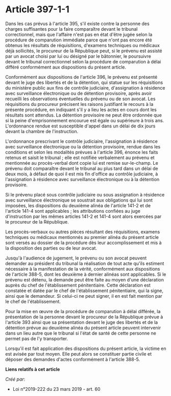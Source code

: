 # Article 397-1-1 

Dans les cas prévus à l'article 395, s'il existe contre la personne des charges suffisantes pour la faire comparaître devant
le tribunal correctionnel, mais que l'affaire n'est pas en état d'être jugée selon la procédure de comparution immédiate
parce que n'ont pas encore été obtenus les résultats de réquisitions, d'examens techniques ou médicaux déjà sollicités, le
procureur de la République peut, si le prévenu est assisté par un avocat choisi par lui ou désigné par le bâtonnier, le
poursuivre devant le tribunal correctionnel selon la procédure de comparution à délai différé conformément aux dispositions
du présent article.

Conformément aux dispositions de l'article 396, le prévenu est présenté devant le juge des libertés et de la détention, qui
statue sur les réquisitions du ministère public aux fins de contrôle judiciaire, d'assignation à résidence avec surveillance
électronique ou de détention provisoire, après avoir recueilli les observations éventuelles du prévenu ou de son avocat. Les
réquisitions du procureur précisent les raisons justifiant le recours à la présente procédure, en indiquant s'il y a lieu les
actes en cours dont les résultats sont attendus. La détention provisoire ne peut être ordonnée que si la peine
d'emprisonnement encourue est égale ou supérieure à trois ans. L'ordonnance rendue est susceptible d'appel dans un délai de
dix jours devant la chambre de l'instruction.

L'ordonnance prescrivant le contrôle judiciaire, l'assignation à résidence avec surveillance électronique ou la détention
provisoire, rendue dans les conditions et selon les modalités prévues à l'article 396, énonce les faits retenus et saisit le
tribunal ; elle est notifiée verbalement au prévenu et mentionnée au procès-verbal dont copie lui est remise sur-le-champ. Le
prévenu doit comparaître devant le tribunal au plus tard dans un délai de deux mois, à défaut de quoi il est mis fin d'office
au contrôle judiciaire, à l'assignation à résidence avec surveillance électronique ou à la détention provisoire.

Si le prévenu placé sous contrôle judiciaire ou sous assignation à résidence avec surveillance électronique se soustrait aux
obligations qui lui sont imposées, les dispositions du deuxième alinéa de l'article 141-2 et de l'article 141-4 sont
applicables ; les attributions confiées au juge d'instruction par les mêmes articles 141-2 et 141-4 sont alors exercées par
le procureur de la République.

Les procès-verbaux ou autres pièces résultant des réquisitions, examens techniques ou médicaux mentionnés au premier alinéa
du présent article sont versés au dossier de la procédure dès leur accomplissement et mis à la disposition des parties ou de
leur avocat.

Jusqu'à l'audience de jugement, le prévenu ou son avocat peuvent demander au président du tribunal la réalisation de tout
acte qu'ils estiment nécessaire à la manifestation de la vérité, conformément aux dispositions de l'article 388-5, dont les
deuxième à dernier alinéas sont applicables. Si le prévenu est détenu, la demande peut être faite au moyen d'une déclaration
auprès du chef de l'établissement pénitentiaire. Cette déclaration est constatée et datée par le chef de l'établissement
pénitentiaire, qui la signe, ainsi que le demandeur. Si celui-ci ne peut signer, il en est fait mention par le chef de
l'établissement.

Pour la mise en œuvre de la procédure de comparution à délai différée, la présentation de la personne devant le procureur de
la République prévue à l'article 393 ainsi que sa présentation devant le juge des libertés et de la détention prévue au
deuxième alinéa du présent article peuvent intervenir dans un lieu autre que le tribunal si l'état de santé de cette personne
ne permet pas de l'y transporter.

Lorsqu'il est fait application des dispositions du présent article, la victime en est avisée par tout moyen. Elle peut alors
se constituer partie civile et déposer des demandes d'actes conformément à l'article 388-5.

**Liens relatifs à cet article**

_Créé par_:

  - Loi n°2019-222 du 23 mars 2019 - art. 60
